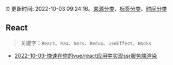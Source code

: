 :alarm_clock: 更新时间: 2022-10-03 09:24:16。[来源分类](../README.md)、[标签分类](../TAGS.md)、[时间分类](../TIMELINE.md)

## React


> 关键字：`React`、`Rax`、`Nerv`、`Redux`、`useEffect`、`Hooks`



- [2022-10-03-快速在你的vue/react应用中实现ssr服务端渲染](https://toutiao.io/k/nuz8xsi) 